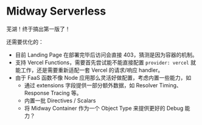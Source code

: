 # Midway Serverless

芜湖！终于搞出第一版了！

还需要优化的：

- 目前 Landing Page 在部署完毕后访问会直接 403，猜测是因为容器的机制。
- 支持 Vercel Functions，需要首先尝试能不能直接配置 `provider: vercel` 就能工作，还是需要重新适配一套 Vercel 的请求/响应 handler。
- 由于 FaaS 函数不像 Node 应用那么灵活好做配置，考虑内置一些能力，如
  - 通过 extensions 字段提供一部分额外数据，如 Resolver Timing、 Response Tracing 等。
  - 内置一批 Directives / Scalars
  - 将 Midway Container 作为一个 Object Type 来提供更好的 Debug 能力？
